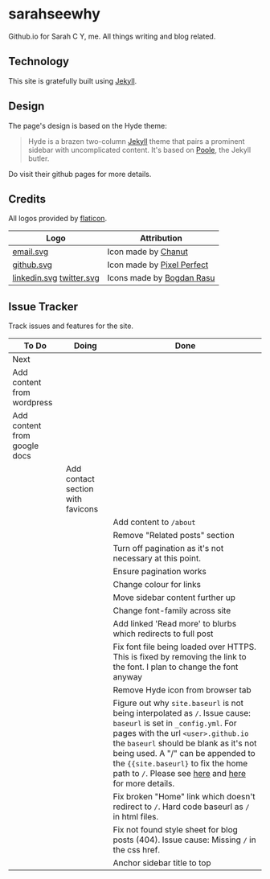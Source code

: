 # sarahseewhy

Github.io for Sarah C Y, me. All things writing and blog related.

## Technology 
This site is gratefully built using [Jekyll](https://jekyllrb.com/docs/github-pages/). 

## Design
The page's design is based on the Hyde theme:

> Hyde is a brazen two-column [Jekyll](http://jekyllrb.com) theme that pairs a prominent sidebar with uncomplicated content. It's based on [Poole](http://getpoole.com), the Jekyll butler.

Do visit their github pages for more details.

## Credits

All logos provided by [flaticon](www.flaticon.com).

| Logo | Attribution |
|------|-------------|
| [email.svg](https://github.com/sarahseewhy/sarahseewhy.github.io/blob/master/public/logos/svg/email.svg) | Icon made by [Chanut](https://www.flaticon.com/authors/chanut)  |
| [github.svg](https://github.com/sarahseewhy/sarahseewhy.github.io/blob/master/public/logos/svg/github.svg) | Icon made by [Pixel Perfect](https://www.flaticon.com/authors/pixel-perfect) |
| [linkedin.svg](https://github.com/sarahseewhy/sarahseewhy.github.io/blob/master/public/logos/svg/linkedin.svg) [twitter.svg](https://github.com/sarahseewhy/sarahseewhy.github.io/blob/master/public/logos/svg/twitter.svg) | Icons made by [Bogdan Rasu](https://www.flaticon.com/authors/bogdan-rosu) |

## Issue Tracker

Track issues and features for the site.

| To Do | Doing | Done|
|-------|-------|-----|
| Next | | |
| Add content from wordpress | | |
| Add content from google docs | | |
|  |  Add contact section with favicons | |
|  | | Add content to `/about` |
|  | | Remove "Related posts" section |
|  | | Turn off pagination as it's not necessary at this point. |
|  | | Ensure pagination works |
|  | | Change colour for links |
|  | | Move sidebar content further up |
|  | | Change font-family across site |
|  | | Add linked 'Read more' to blurbs which redirects to full post |
|  | | Fix font file being loaded over HTTPS. This is fixed by removing the link to the font. I plan to change the font anyway |
|  | | Remove Hyde icon from browser tab |
|  | | Figure out why `site.baseurl` is not being interpolated as `/`. Issue cause: `baseurl` is set in `_config.yml`. For pages with the url `<user>.github.io` the `baseurl` should be blank as it's not being used. A "/" can be appended to the `{{site.baseurl}` to fix the home path to `/`. Please see [here](https://byparker.com/blog/2014/clearing-up-confusion-around-baseurl/) and [here](https://software-carpentry.org/blog/2016/09/we-still-cant-have-nice-things.html) for more details. |
|  | | Fix broken "Home" link which doesn't redirect to `/`. Hard code baseurl as `/` in html files. |
|  | | Fix not found style sheet for blog posts (404). Issue cause: Missing `/` in the css href. |
|  | | Anchor sidebar title to top |





